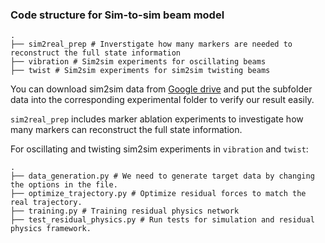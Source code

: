     
### Code structure for Sim-to-sim beam model
    .
    ├── sim2real_prep # Inverstigate how many markers are needed to reconstruct the full state information
    ├── vibration # Sim2sim experiments for oscillating beams
    ├── twist # Sim2sim experiments for sim2sim twisting beams

You can download sim2sim data from [Google drive](https://drive.google.com/drive/folders/1LnwYr0sBDyMs6rvVQbn1PKMmMCQAy-ky?usp=sharing) and put the subfolder data into the corresponding experimental folder to verify our result easily.

`sim2real_prep` includes marker ablation experiments to investigate how many markers can reconstruct the full state information.

For oscillating and twisting sim2sim experiments in `vibration` and `twist`:

    .
    ├── data_generation.py # We need to generate target data by changing the options in the file.
    ├── optimize_trajectory.py # Optimize residual forces to match the real trajectory.
    ├── training.py # Training residual physics network
    ├── test_residual_physics.py # Run tests for simulation and residual physics framework.